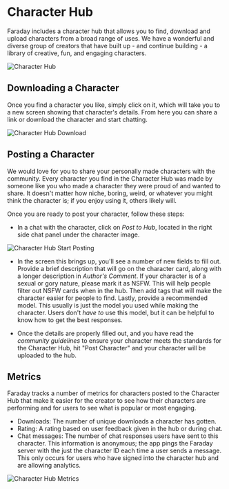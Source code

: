 # Character Hub

  Faraday includes a character hub that allows you to find, download and upload characters from a broad range of uses. We have a wonderful and diverse group of creators that have built up - and continue building - a library of creative, fun, and engaging characters.

![Character Hub](/images/character_hub.png)

  ## Downloading a Character
  
  Once you find a character you like, simply click on it, which will take you to a new screen showing that character's details. From here you can share a link or download the character and start chatting.

![Character Hub Download](/images/hub_character.png)

  ## Posting a Character
  
  We would love for you to share your personally made characters with the community. Every character you find in the Character Hub was made by someone like you who made a character they were proud of and wanted to share. It doesn't matter how niche, boring, weird, or whatever you might think the character is; if you enjoy using it, others likely will.

Once you are ready to post your character, follow these steps:

- In a chat with the character, click on *Post to Hub*, located in the right side chat panel under the character image.

![Character Hub Start Posting](/images/hub_post.png)

- In the screen this brings up, you'll see a number of new fields to fill out. Provide a brief description that will go on the character card, along with a longer description in *Author's Comment*. If your character is of a sexual or gory nature, please mark it as NSFW. This will help people filter out NSFW cards when in the hub. Then add tags that will make the character easier for people to find. Lastly, provide a recommended model. This usually is just the model you used while making the character. Users don't *have to* use this model, but it can be helpful to know how to get the best responses.



- Once the details are properly filled out, and you have read the *community guidelines* to ensure your character meets the standards for the Character Hub, hit "Post Character" and your character will be uploaded to the hub.

## Metrics

Faraday tracks a number of metrics for characters posted to the Character Hub that make it easier for the creator to see how their characters are performing and for users to see what is popular or most engaging.
- Downloads: The number of unique downloads a character has gotten.
- Rating: A rating based on user feedback given in the hub or during chat.
- Chat messages: The number of chat responses users have sent to this character. This information is anonymous; the app pings the Faraday server with the just the character ID each time a user sends a message. This only occurs for users who have signed into the character hub and are allowing analytics.

![Character Hub Metrics](/images/hub_metrics.png)
  
